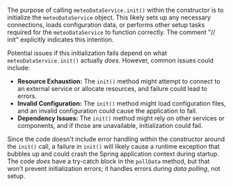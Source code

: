 The purpose of calling `meteoDataService.init()` within the constructor is to initialize the `meteoDataService` object. This likely sets up any necessary connections, loads configuration data, or performs other setup tasks required for the `meteoDataService` to function correctly.  The comment "// init" explicitly indicates this intention.

Potential issues if this initialization fails depend on what `meteoDataService.init()` actually *does*.  However, common issues could include:

*   **Resource Exhaustion:** The `init()` method might attempt to connect to an external service or allocate resources, and failure could lead to errors.
*   **Invalid Configuration:** The `init()` method might load configuration files, and an invalid configuration could cause the application to fail.
*   **Dependency Issues:** The `init()` method might rely on other services or components, and if those are unavailable, initialization could fail.

Since the code doesn't include error handling *within* the constructor around the `init()` call, a failure in `init()` will likely cause a runtime exception that bubbles up and could crash the Spring application context during startup.  The code *does* have a try-catch block in the `pollData` method, but that won't prevent initialization errors; it handles errors during *data polling*, not setup.